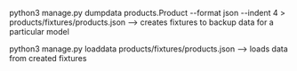 python3 manage.py dumpdata products.Product --format json --indent 4 > products/fixtures/products.json  --> creates fixtures to backup data for a particular model


python3 manage.py loaddata products/fixtures/products.json --> loads data from created fixtures